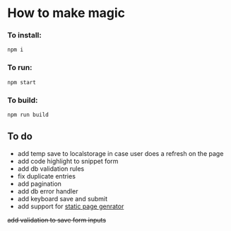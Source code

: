 # How to make magic

### To install:

`npm i`

### To run:

`npm start`

### To build:

`npm run build`


## To do

- add temp save to localstorage in case user does a refresh on the page
- add code highlight to snippet form
- add db validation rules
- fix duplicate entries
- add pagination
- add db error handler
- add keyboard save and submit
- add support for [static page genrator](https://github.com/markdalgleish/static-site-generator-webpack-plugin)
 
~~add validation to save form inputs~~
